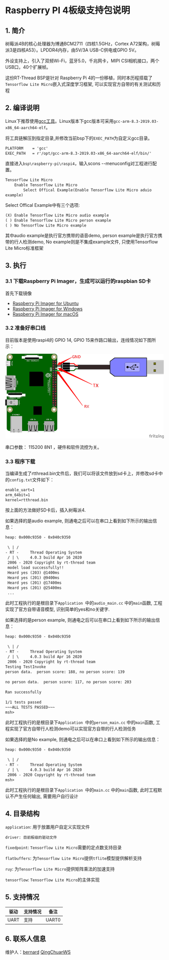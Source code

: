 # Raspberry PI 4板级支持包说明

## 1. 简介

树莓派4B的核心处理器为博通BCM2711（四核1.5GHz，Cortex A72架构，树莓派3是四核A53）。LPDDR4内存，由5V/3A USB-C供电或GPIO 5V。

外设支持上，引入了双频Wi-Fi，蓝牙5.0，千兆网卡，MIPI CSI相机接口，两个USB口，40个扩展帧。

这份RT-Thread BSP是针对 Raspberry Pi 4的一份移植，同时本历程搭载了`Tensorflow Lite Micro`嵌入式深度学习框架, 可以实现官方自带的有关测试和历程


## 2. 编译说明

Linux下推荐使用[gcc工具][2]。Linux版本下gcc版本可采用`gcc-arm-8.3-2019.03-x86_64-aarch64-elf`。

将工具链解压到指定目录,并修改当前bsp下的`EXEC_PATH`为自定义gcc目录。

```
PLATFORM    = 'gcc'
EXEC_PATH   = r'/opt/gcc-arm-8.3-2019.03-x86_64-aarch64-elf/bin/'  
```

直接进入`bsp\raspberry-pi\raspi4`，输入scons --menuconfig对工程进行配置。

```
Tensorflow Lite Micro
	Enable Tensorflow Lite Micro
		Select Offical Example(Enable Tensorflow Lite Micro aduio example)
```

Select Offical Example中有三个选项:

```
(X) Enable Tensorflow Lite Micro audio example
( ) Enable Tensorflow Lite Micro person example
( ) No Tensorflow Lite Micro example
```

其中audio example是执行官方携带的语音demo, person example是执行官方携带的行人检测demo, No example则是不集成example文件, 只使用Tensorflow Lite Micro标准框架

## 3. 执行

### 3.1 下载**Raspberry Pi Imager**，生成可以运行的raspbian SD卡

首先下载镜像

* [Raspberry Pi Imager for Ubuntu](https://downloads.raspberrypi.org/imager/imager_amd64.deb)
* [Raspberry Pi Imager for Windows](https://downloads.raspberrypi.org/imager/imager.exe)
* [Raspberry Pi Imager for macOS](https://downloads.raspberrypi.org/imager/imager.dmg)

### 3.2 准备好串口线

目前版本是使用raspi4的 GPIO 14, GPIO 15来作路口输出，连线情况如下图所示：

![raspi2](../raspi3-32/figures/raspberrypi-console.png)

串口参数： 115200 8N1 ，硬件和软件流控为关。

### 3.3 程序下载

当编译生成了rtthread.bin文件后，我们可以将该文件放到sd卡上，并修改sd卡中的`config.txt`文件如下：

```
enable_uart=1
arm_64bit=1
kernel=rtthread.bin
```

按上面的方法做好SD卡后，插入树莓派4.

如果选择的是audio example, 则通电之后可以在串口上看到如下所示的输出信息：

```text
heap: 0x000c9350 - 0x040c9350

 \ | /
- RT -     Thread Operating System
 / | \     4.0.3 build Apr 16 2020
 2006 - 2020 Copyright by rt-thread team
 model load successfully!!
 Heard yes (203) @1400ms
 Heard yes (201) @9400ms
 Heard yes (201) @17400ms
 Heard yes (201) @25400ms
 ...
```

此时工程执行的是根目录下`Application `中的`audio_main.cc` 中的`main`函数, 工程实现了官方自带语音模型, 识别简单的yes和no关键字. 

如果选择的是person example, 则通电之后可以在串口上看到如下所示的输出信息：

```text
heap: 0x000c9350 - 0x040c9350

 \ | /
- RT -     Thread Operating System
 / | \     4.0.3 build Apr 16 2020
 2006 - 2020 Copyright by rt-thread team
Testing TestInvoke
person data.  person score: 188, no person score: 139

no person data.  person score: 117, no person score: 203

Ran successfully

1/1 tests passed
~~~ALL TESTS PASSED~~~
msh>
```

此时工程执行的是根目录下`Application `中的`person_main.cc` 中的`main`函数, 工程实现了官方自带行人检测demo可以实现官方自带的行人检测任务

如果选择的是No example, 则通电之后可以在串口上看到如下所示的输出信息：

```text
heap: 0x000c9350 - 0x040c9350

 \ | /
- RT -     Thread Operating System
 / | \     4.0.3 build Apr 16 2020
 2006 - 2020 Copyright by rt-thread team
msh>
```

此时工程执行的是根目录下`Application `中的`main.cc` 中的`main`函数, 此时工程默认不产生任何输出, 需要用户自行设计

## 4. 目录结构

`application`: 用于放置用户自定义实现文件

`driver: 目前板级的驱动文件`

`fixedpoint`: `Tensorflow Lite Micro`需要的定点数支持目录

`flatbuffers`: 为`Tensorflow Lite Micro`提供`tflite`模型提供解析支持

`ruy`:  为`Tensorflow Lite Micro`提供矩阵乘法的加速支持

`tensorflow`: `Tensorflow Lite Micro`的主体实现

## 5. 支持情况

| 驱动 | 支持情况  |  备注  |
| ------ | ----  | :------:  |
| UART | 支持 | UART0|

## 6. 联系人信息

维护人：[bernard][5]  [QingChuanWS][7]

[1]: https://www.rt-thread.org/page/download.html
[2]: https://developer.arm.com/tools-and-software/open-source-software/developer-tools/gnu-toolchain/gnu-a/downloads
[3]: https://downloads.raspberrypi.org/raspbian_lite_latest
[4]: https://etcher.io
[5]: https://github.com/BernardXiong
[6]:https://tensorflow.google.cn/lite/microcontrollers
[7]:https://github.com/QingChuanWS/raspi4-tfliteMicro

